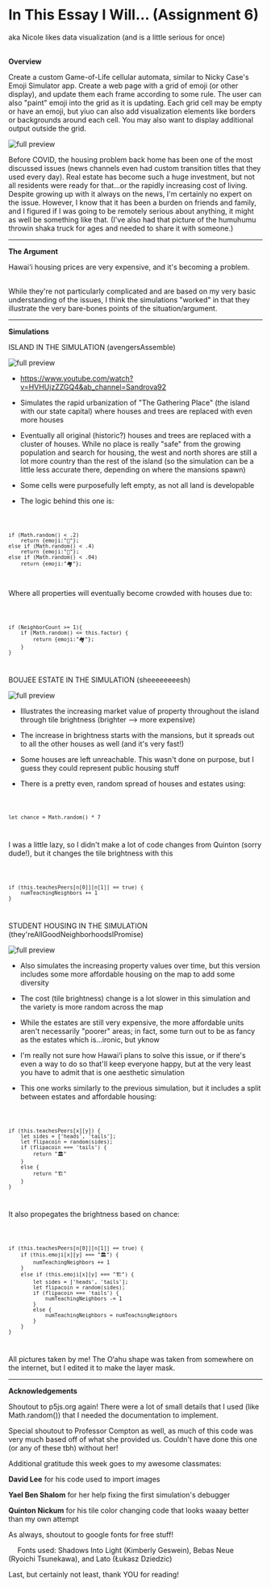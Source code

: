 In This Essay I Will... (Assignment 6)
===
aka Nicole likes data visualization (and is a little serious for once)
<br>
<br>

**Overview**

Create a custom Game-of-Life cellular automata, similar to Nicky Case's Emoji Simulator app. Create a web page with a grid of emoji (or other display), and update them each frame according to some rule. The user can also "paint" emoji into the grid as it is updating. Each grid cell may be empty or have an emoji, but yiuo can also add visualization elements like borders or backgrounds around each cell. You may also want to display additional output outside the grid.

![full preview](../src/a6imgs/a6_overview.png)

Before COVID, the housing problem back home has been one of the most discussed issues (news channels even had custom transition titles that they used every day). Real estate has become such a huge investment, but not all residents were ready for that...or the rapidly increasing cost of living. Despite growing up with it always on the news, I'm certainly no expert on the issue. However, I know that it has been a burden on friends and family, and I figured if I was going to be remotely serious about anything, it might as well be something like that. (I've also had that picture of the humuhumu throwin shaka truck for ages and needed to share it with someone.)

<hr>

**The Argument**

Hawai‘i housing prices are very expensive, and it's becoming a problem.<br><br>

While they're not particularly complicated and are based on my very basic understanding of the issues, I think the simulations "worked" in that they illustrate the very bare-bones points of the situation/argument.

<hr>


**Simulations**

ISLAND IN THE SIMULATION (avengersAssemble)

![full preview](../src/a6imgs/a6_a.gif)

- https://www.youtube.com/watch?v=HVHUjzZZGQ4&ab_channel=Sandrova92

- Simulates the rapid urbanization of "The Gathering Place" (the island with our state capital) where houses and trees are replaced with even more houses

- Eventually all original (historic?) houses and trees are replaced with a cluster of houses. While no place is really "safe" from the growing population and search for housing, the west and north shores are still a lot more country than the rest of the island (so the simulation can be a little less accurate there, depending on where the mansions spawn)

- Some cells were purposefully left empty, as not all land is developable

- The logic behind this one is:

<code>

    if (Math.random() < .2)
        return {emoji:"🏡"};
    else if (Math.random() < .4) 
        return {emoji:"🌳"};
    else if (Math.random() < .04)
        return {emoji:"🏘️"};
</code>

Where all properties will eventually become crowded with houses due to:

<code>

    if (NeighborCount >= 1){
        if (Math.random() <= this.factor) {
            return {emoji:"🏘️"};
        }
    }
</code>

BOUJEE ESTATE IN THE SIMULATION (sheeeeeeeesh)

![full preview](../src/a6imgs/a6_b.gif)

- Illustrates the increasing market value of property throughout the island through tile brightness (brighter --> more expensive)

- The increase in brightness starts with the mansions, but it spreads out to all the other houses as well (and it's very fast!)

- Some houses are left unreachable. This wasn't done on purpose, but I guess they could represent public housing stuff

- There is a pretty even, random spread of houses and estates using:

<code>

    let chance = Math.random() * 7

</code>

I was a little lazy, so I didn't make a lot of code changes from Quinton (sorry dude!), but it changes the tile brightness with this

<code>

    if (this.teachesPeers[n[0]][n[1]] == true) {
        numTeachingNeighbors += 1
    }
</code>


STUDENT HOUSING IN THE SIMULATION (they'reAllGoodNeighborhoodsIPromise)

![full preview](../src/a6imgs/a6_c.gif)

- Also simulates the increasing property values over time, but this version includes some more affordable housing on the map to add some diversity

- The cost (tile brightness) change is a lot slower in this simulation and the variety is more random across the map

- While the estates are still very expensive, the more affordable units aren't necessarily "poorer" areas; in fact, some turn out to be as fancy as the estates which is...ironic, but yknow

- I'm really not sure how Hawai‘i plans to solve this issue, or if there's even a way to do so that'll keep everyone happy, but at the very least you have to admit that is one aesthetic simulation

- This one works similarly to the previous simulation, but it includes a split between estates and affordable housing:

<code>

    if (this.teachesPeers[x][y]) {
        let sides = ['heads', 'tails'];
        let flipacoin = random(sides);
        if (flipacoin === 'tails') {
            return "🏛"
        }
        else {
            return "🏗"
        }
    }
</code>

It also propegates the brightness based on chance:

<code>

    if (this.teachesPeers[n[0]][n[1]] == true) {
        if (this.emoji[x][y] === "🏛") {
            numTeachingNeighbors += 1
        }
        else if (this.emoji[x][y] === "🏗") {
            let sides = ['heads', 'tails'];
            let flipacoin = random(sides);
            if (flipacoin === 'tails') {
                numTeachingNeighbors -= 1
            }
            else {
                numTeachingNeighbors = numTeachingNeighbors
            }
        }
    }
</code>



All pictures taken by me! The O‘ahu shape was taken from somewhere on the internet, but I edited it to make the layer mask.

<hr>

**Acknowledgements**

Shoutout to p5js.org again! There were a lot of small details that I used (like Math.random()) that I needed the documentation to implement.

Special shoutout to Professor Compton as well, as much of this code was very much based off of what she provided us. Couldn't have done this one (or any of these tbh) without her!

Additional gratitude this week goes to my awesome classmates:

<b>David Lee</b> for his code used to import images

<b>Yael Ben Shalom</b> for her help fixing the first simulation's debugger

<b>Quinton Nickum</b> for his tile color changing code that looks waaay better than my own attempt


As always, shoutout to google fonts for free stuff!

&emsp; Fonts used: Shadows Into Light (Kimberly Geswein), Bebas Neue (Ryoichi Tsunekawa), and Lato (Łukasz Dziedzic)

Last, but certainly not least, thank YOU for reading!